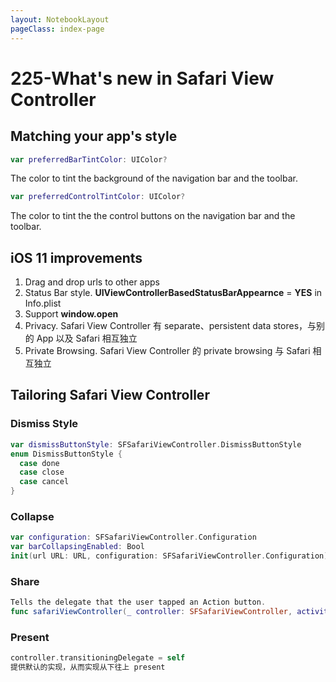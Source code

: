 ```yaml
---
layout: NotebookLayout
pageClass: index-page
---
```

# 225-What's new in Safari View Controller

## Matching your app's style

```swift
var preferredBarTintColor: UIColor?
```

The color to tint the background of the navigation bar and the toolbar.

```swift
var preferredControlTintColor: UIColor?
```

The color to tint the the control buttons on the navigation bar and the toolbar.

## iOS 11 improvements

1.  Drag and drop urls to other apps
2.  Status Bar style. **UIViewControllerBasedStatusBarAppearnce** = **YES** in Info.plist
3.  Support **window.open**
4.  Privacy. Safari View Controller 有 separate、persistent data stores，与别的 App 以及 Safari 相互独立
5.  Private Browsing.  Safari View Controller 的 private browsing 与 Safari 相互独立

## Tailoring Safari View Controller

### Dismiss Style

```swift
var dismissButtonStyle: SFSafariViewController.DismissButtonStyle
enum DismissButtonStyle {
  case done
  case close
  case cancel
}
```

### Collapse

```swift
var configuration: SFSafariViewController.Configuration
var barCollapsingEnabled: Bool
init(url URL: URL, configuration: SFSafariViewController.Configuration)
```

### Share

```swift
Tells the delegate that the user tapped an Action button.
func safariViewController(_ controller: SFSafariViewController, activityItemsFor URL: URL, title: String?) -> [UIActivity]
```

### Present

```swift
controller.transitioningDelegate = self
提供默认的实现，从而实现从下往上 present
```

